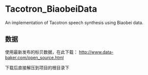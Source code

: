 # Tacotron_BiaobeiData
An implementation of Tacotron speech synthesis using Biaobei data.
## 数据
使用最新发布的标贝数据，在此下载：
http://www.data-baker.com/open_source.html

下载后直接解压到项目的根目录下
